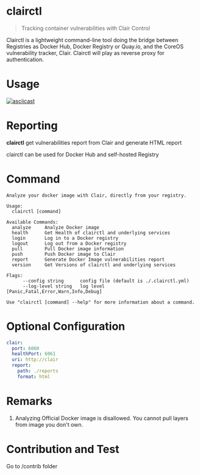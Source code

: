 

# clairctl

> Tracking container vulnerabilities with Clair Control

Clairctl is a lightweight command-line tool doing the bridge between Registries as Docker Hub, Docker Registry or Quay.io, and the CoreOS vulnerability tracker, Clair.
Clairctl will play as reverse proxy for authentication.

# Usage

[![asciicast](https://asciinema.org/a/41461.png)](https://asciinema.org/a/41461)

# Reporting

**clairctl** get vulnerabilities report from Clair and generate HTML report

clairctl can be used for Docker Hub and self-hosted Registry

# Command

```
Analyze your docker image with Clair, directly from your registry.

Usage:
  clairctl [command]

Available Commands:
  analyze     Analyze Docker image
  health      Get Health of clairctl and underlying services
  login       Log in to a Docker registry
  logout      Log out from a Docker registry
  pull        Pull Docker image information
  push        Push Docker image to Clair
  report      Generate Docker Image vulnerabilities report
  version     Get Versions of clairctl and underlying services

Flags:
      --config string      config file (default is ./.clairctl.yml)
      --log-level string   log level [Panic,Fatal,Error,Warn,Info,Debug]

Use "clairctl [command] --help" for more information about a command.
```

# Optional Configuration

```yaml
clair:
  port: 6060
  healthPort: 6061
  uri: http://clair
  report:
    path: ./reports
    format: html
```

# Remarks

1. Analyzing Official Docker image is disallowed. You cannot pull layers from image you don't own.

# Contribution and Test

Go to /contrib folder
